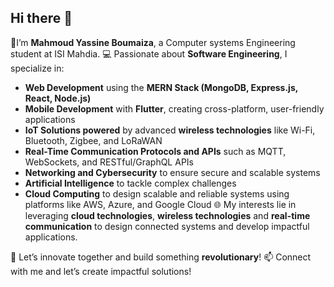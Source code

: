 ## Hi there 👋
👋I’m **Mahmoud Yassine Boumaiza**, a Computer systems Engineering student at ISI Mahdia.
💻 Passionate about **Software Engineering**, I specialize in:

- **Web Development** using the **MERN Stack (MongoDB, Express.js, React, Node.js)**
- **Mobile Development** with **Flutter**, creating cross-platform, user-friendly applications
- **IoT Solutions powered** by advanced **wireless technologies** like Wi-Fi, Bluetooth, Zigbee, and LoRaWAN
- **Real-Time Communication Protocols and APIs** such as MQTT, WebSockets, and RESTful/GraphQL APIs
- **Networking and Cybersecurity** to ensure secure and scalable systems
- **Artificial Intelligence** to tackle complex challenges
- **Cloud Computing** to design scalable and reliable systems using platforms like AWS, Azure, and Google Cloud
🌐 My interests lie in leveraging **cloud technologies**, **wireless technologies** and **real-time communication** to design connected systems and develop impactful applications.

🚀 Let’s innovate together and build something **revolutionary**!
📫 Connect with me and let’s create impactful solutions!
<!--
**M4hmood/M4hmood** is a ✨ _special_ ✨ repository because its `README.md` (this file) appears on your GitHub profile.

Here are some ideas to get you started:

- 🔭 I’m currently working on ...
- 🌱 I’m currently learning ...
- 👯 I’m looking to collaborate on ...
- 🤔 I’m looking for help with ...
- 💬 Ask me about ...
- 📫 How to reach me: ...
- 😄 Pronouns: ...
- ⚡ Fun fact: ...
-->
